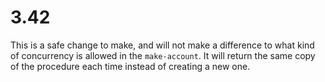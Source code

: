 # 3.42

This is a safe change to make, and will not make a difference to what kind of concurrency is allowed in the `make-account`. It will return the same copy of the procedure each time instead of creating a new one.
